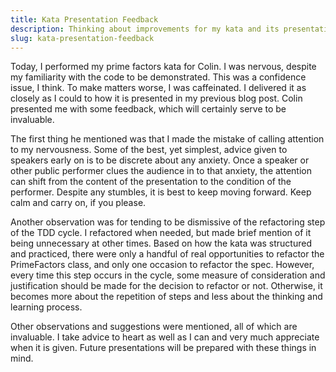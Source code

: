 ```yaml
---
title: Kata Presentation Feedback
description: Thinking about improvements for my kata and its presentation
slug: kata-presentation-feedback
---
```


Today, I performed my prime factors kata for Colin. I was nervous, despite my familiarity with the
code to be demonstrated. This was a confidence issue, I think. To make matters worse, I was
caffeinated. I delivered it as closely as I could to how it is presented in my previous blog post.
Colin presented me with some feedback, which will certainly serve to be invaluable.

The first thing he mentioned was that I made the mistake of calling attention to my nervousness.
Some of the best, yet simplest, advice given to speakers early on is to be discrete about any
anxiety. Once a speaker or other public performer clues the audience in to that anxiety, the
attention can shift from the content of the presentation to the condition of the performer. Despite
any stumbles, it is best to keep moving forward. Keep calm and carry on, if you please.

Another observation was for tending to be dismissive of the refactoring step of the TDD cycle. I
refactored when needed, but made brief mention of it being unnecessary at other times. Based on how
the kata was structured and practiced, there were only a handful of real opportunities to refactor
the PrimeFactors class, and only one occasion to refactor the spec. However, every time this step
occurs in the cycle, some measure of consideration and justification should be made for the decision
to refactor or not. Otherwise, it becomes more about the repetition of steps and less about the
thinking and learning process.

Other observations and suggestions were mentioned, all of which are invaluable. I take advice to
heart as well as I can and very much appreciate when it is given. Future presentations will be
prepared with these things in mind.
